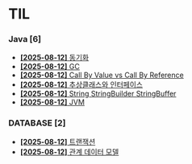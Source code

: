 # TIL
 
### Java [6]
- [**[2025-08-12]**  동기화](https://github.com/A-lass/TIL/blob/main/Java/동기화.md)
- [**[2025-08-12]**  GC](https://github.com/A-lass/TIL/blob/main/Java/GC.md)
- [**[2025-08-12]**  Call By Value vs Call By Reference](https://github.com/A-lass/TIL/blob/main/Java/Call_By_Value_vs_Call_By_Reference.md)
- [**[2025-08-12]**  추상클래스와 인터페이스](https://github.com/A-lass/TIL/blob/main/Java/추상클래스와_인터페이스.md)
- [**[2025-08-12]**  String StringBuilder StringBuffer](https://github.com/A-lass/TIL/blob/main/Java/String_StringBuilder_StringBuffer.md)
- [**[2025-08-12]**  JVM](https://github.com/A-lass/TIL/blob/main/Java/JVM.md)
### DATABASE [2]
- [**[2025-08-12]**  트랜잭션](https://github.com/A-lass/TIL/blob/main/DATABASE/트랜잭션.md)
- [**[2025-08-12]**  관계 데이터 모델](https://github.com/A-lass/TIL/blob/main/DATABASE/관계_데이터_모델.md)
